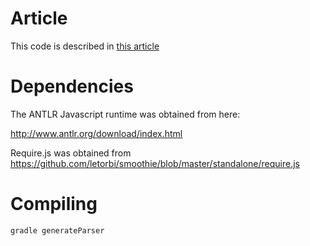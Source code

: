 # Article

This code is described in [this article](http://tomassetti.me/antlr-and-the-web/)

# Dependencies

The ANTLR Javascript runtime was obtained from here:

http://www.antlr.org/download/index.html

Require.js was obtained from https://github.com/letorbi/smoothie/blob/master/standalone/require.js

# Compiling

```bash
gradle generateParser
```

